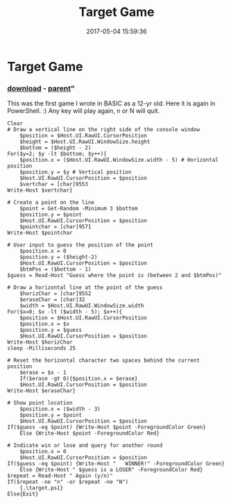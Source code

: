 ﻿---
pid:            6883
parent:         6882
children:       
poster:         Dan In Philly
title:          Target Game
date:           2017-05-04 15:59:36
format:         posh
---

# Target Game

### [download](6883.ps1) - [parent](6882.md)"

This was the first game I wrote in BASIC as a 12-yr old.  Here it is again in PowerShell.  :)
Any key will play again, n or N will quit.

```posh
Clear
# Draw a vertical line on the right side of the console window
    $position = $Host.UI.RawUI.CursorPosition
    $height = $Host.UI.RawUI.WindowSize.height
    $bottom = ($height - 2)
For($y=2; $y -lt $bottom; $y++){
    $position.x = ($Host.UI.RawUI.WindowSize.width - 5) # Horizontal position
    $position.y = $y # Vertical position
    $Host.UI.RawUI.CursorPosition = $position
    $vertchar = [char]9553
Write-Host $vertchar}

# Create a point on the line
    $point = Get-Random -Minimum 3 $bottom
    $position.y = $point
    $Host.UI.RawUI.CursorPosition = $position
    $pointchar = [char]9571
Write-Host $pointchar

# User input to guess the position of the point
    $position.x = 0
    $position.y = ($height-2)
    $Host.UI.RawUI.CursorPosition = $position
    $btmPos = ($bottom - 1)
$guess = Read-Host "Guess where the point is (between 2 and $btmPos)"

# Draw a horizontal line at the point of the guess
    $horizChar = [char]9552
    $eraseChar = [char]32
    $width = $Host.UI.RawUI.WindowSize.width
For($x=0; $x -lt ($width - 5); $x++){
    $position = $Host.UI.RawUI.CursorPosition
    $position.x = $x
    $position.y = $guess
    $Host.UI.RawUI.CursorPosition = $position
Write-Host $horizChar
sleep -Milliseconds 25

# Reset the horizontal character two spaces behind the current position
    $erase = $x - 1
    If($erase -gt 0){$position.x = $erase}
    $Host.UI.RawUI.CursorPosition = $position
Write-Host $eraseChar}

# Show point location
    $position.x = ($width - 3)
    $position.y = $point
    $Host.UI.RawUI.CursorPosition = $position
If($guess -eq $point) {Write-Host $point -ForegroundColor Green}
    Else {Write-Host $point -ForegroundColor Red}

# Indicate win or lose and query for another round
    $position.x = 0
    $Host.UI.RawUI.CursorPosition = $position
If($guess -eq $point) {Write-Host "   WINNER!" -ForegroundColor Green}
    Else {Write-Host " $guess is a LOSER" -ForegroundColor Red}
$repeat = Read-Host " Again (y/n)"
If($repeat -ne "n" -or $repeat -ne "N")
    {.\target.ps1}
Else{Exit}

```
